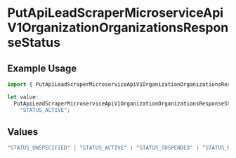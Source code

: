 # PutApiLeadScraperMicroserviceApiV1OrganizationOrganizationsResponseStatus

## Example Usage

```typescript
import { PutApiLeadScraperMicroserviceApiV1OrganizationOrganizationsResponseStatus } from "oppulence-backend-sdk/models/operations";

let value:
  PutApiLeadScraperMicroserviceApiV1OrganizationOrganizationsResponseStatus =
    "STATUS_ACTIVE";
```

## Values

```typescript
"STATUS_UNSPECIFIED" | "STATUS_ACTIVE" | "STATUS_SUSPENDED" | "STATUS_PENDING_VERIFICATION" | "STATUS_REVOKED" | "STATUS_EXPIRED" | "STATUS_RATE_LIMITED" | "STATUS_PENDING_REVIEW" | "STATUS_DEPRECATED" | "STATUS_MAINTENANCE"
```